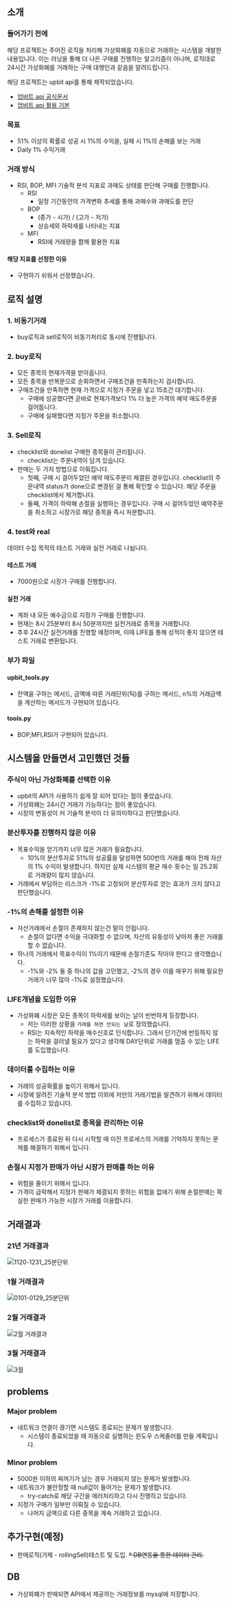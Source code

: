 ## 소개
### 들어가기 전에
해당 프로젝트는 주어진 로직을 처리해 가상화폐를 자동으로 거래하는 시스템을 개발한 내용입니다.
이는 러닝을 통해 더 나은 구매를 진행하는 알고리즘이 아니며, 로직대로 24시간 
가상화폐를 거래하는 구매 대행인과 같음을 알려드립니다.

해당 프로젝트는 upbit api를 통해 제작되었습니다.
*	<a href="https://docs.upbit.com/reference/">업비트 api 공식문서</a>
*	<a href="https://github.com/sharebook-kr/pyupbit">업비트 api 활용 기본</a>


### 목표 
*	51% 이상의 확률로 성공 시 1%의 수익을, 실패 시 1%의 손해를 보는 거래
*	Daily 1% 수익거래

### 거래 방식
*	RSI, BOP, MFI 기술적 분석 지표로 과매도 상태를 판단해 구매를 진행합니다.
	*	RSI
    	*	일정 기간동안의 가격변화 추세를 통해 과매수와 과매도를 판단
    *	BOP
	    *	(종가 - 시가) / (고가 - 저가)
        *	상승세와 하락세를 나타내는 지표
    *	MFI
    	*	RSI에 거래량을 함께 활용한 지표
    
#### 해당 지표를 선정한 이유
*	구현하기 쉬워서 선정했습니다.



## 로직 설명
### 1. 비동기거래
*	buy로직과 sell로직이 비동기처리로 동시에 진행됩니다.
### 2. buy로직
*	모든 종목의 현재가격을 받아옵니다.
*	모든 종목을 반복문으로 순회하면서 구매조건을 만족하는지 검사합니다.
*	구매조건을 만족하면 현재 가격으로 지정가 주문을 넣고 15초간 대기합니다.
    *	구매에 성공했다면 곧바로 현재가격보다 1% 더 높은 가격의 예약 매도주문을 걸어둡니다.
    *	구매에 실패했다면 지정가 주문을 취소합니다.

### 3. Sell로직
*	checklist와 donelist 구매한 종목들이 관리됩니다.
	*	checklist는 주문내역이 담겨 있습니다.
*	판매는 두 가지 방법으로 이뤄집니다.
	*	첫째, 구매 시 걸어두었던 예약 매도주문이 체결된 경우입니다.
    	checklist의 주문내역 status가 done으로 변경된 걸 통해 확인할 수 있습니다. 해당 주문을 checklist에서 제거합니다.
    *	둘째, 가격이 하락해 손절을 실행하는 경우입니다.
    	구매 시 걸어두었던 예약주문을 취소하고 시장가로 해당 종목을 즉시 처분합니다.

### 4. test와 real
데이터 수집 목적의 테스트 거래와 실전 거래로 나뉩니다.

#### 테스트 거래
*	7000원으로 시장가 구매를 진행합니다.

#### 실전 거래
*	계좌 내 모든 예수금으로 지정가 구매를 진행합니다.
*	현재는 8시 25분부터 8시 50분까지만 실전거래로 종목을 거래합니다.
*	추후 24시간 실전거래를 진행할 예정이며, 이때 LIFE를 통해 성적이 좋지 않으면 테스트 거래로 변환됩니다.


### 부가 파일
#### upbit_tools.py 
*	잔액을 구하는 메서드, 금액에 따른 거래단위(틱)를 구하는 메서드, n%의 거래금액을 계산하는 메서드가 구현되어 있습니다.

#### tools.py
*	BOP,MFI,RSI가 구현되어 있습니다.


## 시스템을 만들면서 고민했던 것들

### 주식이 아닌 가상화폐를 선택한 이유
*	upbit의 API가 사용하기 쉽게 잘 되어 있다는 점이 좋았습니다.
*	가상화폐는 24시간 거래가 가능하다는 점이 좋았습니다.
*	시장의 변동성이 커 기술적 분석이 더 유의미하다고 판단했습니다.

### 분산투자를 진행하지 않은 이유
*	목표수익을 얻기까지 너무 많은 거래가 필요합니다.
	*	10%의 분산투자로 51%의 성공률을 달성하면 500번의 거래를 해야 전체 자산의 1% 수익이 발생합니다. 하지만 실제 시스템의 평균 매수 횟수는 일 25.2회로 거래량이 많지 않습니다. 
*	거래에서 부담하는 리스크가 -1%로 고정되어 분산투자로 얻는 효과가 크지 않다고 판단했습니다.




### -1%의 손해를 설정한 이유
*	자산거래에서 손절이 존재하지 않는건 말이 안됩니다.
	*	손절이 없다면 수익을 극대화할 수 없으며, 자산의 유동성이 낮아져 좋은 거래를 할 수 없습니다.
*	하나의 거래에서 목표수익이 1%이기 때문에 손절기준도 작아야 한다고 생각했습니다.
	*	-1%와 -2% 둘 중 하나의 값을 고민했고, -2%의 경우 이를 매꾸기 위해 필요한 거래가 너무 많아 -1%로 설정했습니다.

### LIFE개념을 도입한 이유
*	가상화폐 시장은 모든 종목이 하락세를 보이는 날이 빈번하게 등장합니다.
	*	저는 이러한 상황을 `거래를 하면 안되는 날`로 정의했습니다.
	*	RSI는 지속적인 하락을 매수신호로 인식합니다. 그래서 단기간에 반등하지 않는 하락을 걸러낼 필요가 있다고 생각해 DAY단위로 거래를 멈출 수 있는 LIFE를 도입했습니다.
	

### 데이터를 수집하는 이유
*	거래의 성공확률을 높이기 위해서 입니다.
*	시장에 알려진 기술적 분석 방법 이외에 저만의 거래기법을 발견하기 위해서 데이터를 수집하고 있습니다.


### checklist와 donelist로 종목을 관리하는 이유
*	프로세스가 종료된 뒤 다시 시작할 때 이전 프로세스의 거래를 기억하지 못하는 문제를 해결하기 위해서 입니다.


### 손절시 지정가 판매가 아닌 시장가 판매를 하는 이유
*	위험을 줄이기 위해서 입니다.
*	가격이 급락해서 지정가 판매가 체결되지 못하는 위험을 없애기 위해 손절판매는 확실한 판매가 가능한 시장가 거래를 이용합니다.


## 거래결과

### 21년 거래결과
![1120-1231_25분단위](https://user-images.githubusercontent.com/25142537/151659656-bb496572-08c6-4186-a013-bf660435dc5e.png)

### 1월 거래결과
![0101-0129_25분단위](https://user-images.githubusercontent.com/25142537/151659658-c31c9607-04ed-43e8-b4a1-fac63c563500.png)

### 2월 거래결과
![2월 거래결과](https://user-images.githubusercontent.com/25142537/156164472-420a9f59-81ea-4055-a1ec-2ca13c386b88.png)

### 3월 거래결과
![3월](https://user-images.githubusercontent.com/25142537/161555858-00f82bf5-5a16-4ccf-91da-7888ddb15291.png)



## problems
### Major problem
*	네트워크 연결이 끊기면 시스템도 종료되는 문제가 발생합니다.
	*	시스템이 종료되었을 때 자동으로 실행하는 윈도우 스케줄러를 만들 계획입니다.

### Minor problem
*	5000원 이하의 찌꺼기가 남는 경우 거래되지 않는 문제가 발생합니다.
*	네트워크가 불안정할 때 null값이 들어가는 문제가 발생합니다.
	*	try-catch로 해당 구간을 에러처리하고 다시 진행하고 있습니다.
*	지정가 구매가 일부만 이뤄질 수 있습니다.
	*	나머지 금액으로 다른 종목을 계속 거래하고 있습니다.



## 추가구현(예정)
*	판매로직(가제 - rollingSell)테스트 및 도입.
~~*	DB연동을 통한 데이터 관리.~~

## DB
*	가상화폐가 판매되면 API에서 제공하는 거래정보를  mysql에 저장합니다.



